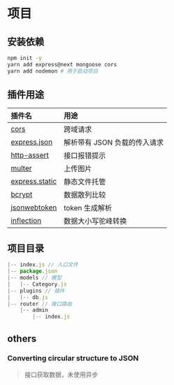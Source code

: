 # 项目

## 安装依赖

```bash
npm init -y
yarn add express@next mongoose cors
yarn add nodemon # 用于启动项目
```

## 插件用途

| 插件名              | 用途                         |
| :------------------ | :--------------------------- |
| [cors][1]           | 跨域请求                     |
| [express.json][2]   | 解析带有 JSON 负载的传入请求 |
| [http-assert][4]    | 接口报错提示                 |
| [multer][5]         | 上传图片                     |
| [express.static][3] | 静态文件托管                 |
| [bcrypt][6]         | 数据散列比较                 |
| [jsonwebtoken][7]   | token 生成解析               |
| [inflection][8]     | 数据大小写驼峰转换           |

[1]: https://www.npmjs.com/package/cors
[2]: http://www.expressjs.com.cn/4x/api.html
[3]: http://www.expressjs.com.cn/4x/api.html#express.static
[4]: https://www.npmjs.com/package/http-assert
[5]: https://www.npmjs.com/package/multer
[6]: https://www.npmjs.com/package/bcrypt
[7]: https://www.npmjs.com/package/jsonwebtoken
[8]: https://www.npmjs.com/package/inflection

## 项目目录

```js
|-- index.js // 入口文件
|-- package.json
|-- models // 模型
|   |-- Category.js
|-- plugins // 插件
|   |-- db.js
|-- router // 接口路由
    |-- admin
        |-- index.js
```

## others

### Converting circular structure to JSON

> 接口获取数据，未使用异步